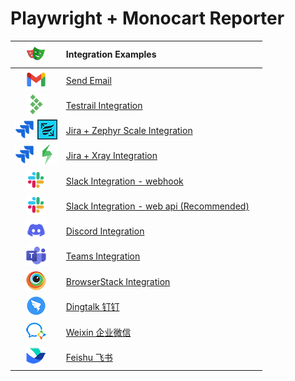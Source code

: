# Playwright + Monocart Reporter

|![](assets/playwright.png)|Integration Examples||
|:-:|:---|:------|
|![](assets/email.png)|[Send Email](send-email)||
|![](assets/testrail.png)|[Testrail Integration](testrail)||
|![](assets/jira.png) ![](assets/zephyr.png)|[Jira + Zephyr Scale Integration](zephyr-scale)||
|![](assets/jira.png) ![](assets/xray.png)|[Jira + Xray Integration](xray)||
|![](assets/slack.png)|[Slack Integration - webhook](slack-webhook)||
|![](assets/slack.png)|[Slack Integration - web api (Recommended)](slack-web-api)||
|![](assets/discord.png)|[Discord Integration](discord-webhook)||
|![](assets/teams.png)|[Teams Integration](teams-webhook)||
|![](assets/browserstack.png)|[BrowserStack Integration](browserstack)||
|![](assets/dingtalk.png)|[Dingtalk 钉钉](dingtalk-webhook)||
|![](assets/weixin.png)|[Weixin 企业微信](weixin-webhook)||
|![](assets/feishu.png)|[Feishu 飞书](feishu-webhook)||

